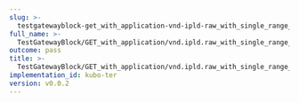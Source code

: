 ```yaml
---
slug: >-
  testgatewayblock-get_with_application-vnd-ipld-raw_with_single_range_request_includes_correct_bytes-body
full_name: >-
  TestGatewayBlock/GET_with_application/vnd.ipld.raw_with_single_range_request_includes_correct_bytes/Body
outcome: pass
title: >-
  TestGatewayBlock/GET_with_application/vnd.ipld.raw_with_single_range_request_includes_correct_bytes/Body
implementation_id: kubo-ter
version: v0.0.2
---
```


